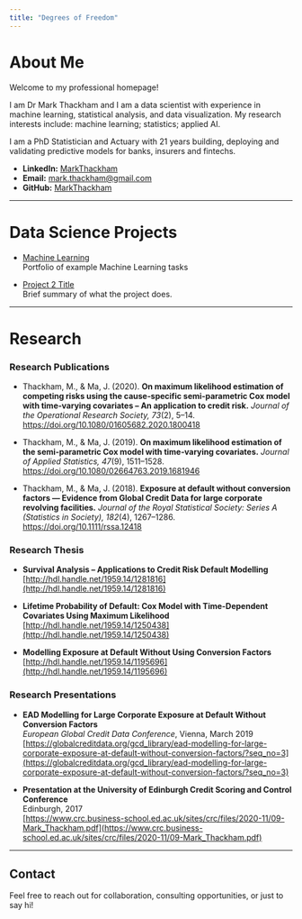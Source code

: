 ```yaml
---
title: "Degrees of Freedom"
---
```


# About Me

Welcome to my professional homepage! 

I am Dr Mark Thackham and I am a data scientist with experience in machine learning, statistical analysis, and data visualization. My research interests include: machine learning; statistics; applied AI.

I am a PhD Statistician and Actuary with 21 years building, deploying and validating predictive models for banks, insurers and fintechs.

- **LinkedIn:** [MarkThackham](https://www.linkedin.com/in/markthackham/)
- **Email:** [mark.thackham@gmail.com](mailto:mark.thackham@gmail.com)
- **GitHub:** [MarkThackham](https://github.com/MarkThackham)

---

# Data Science Projects

- [Machine Learning](/machine-learning/)  
  Portfolio of example Machine Learning tasks

- [Project 2 Title](https://github.com/MarkThackham/project2)  
  Brief summary of what the project does.

---

# Research

### Research Publications

- Thackham, M., & Ma, J. (2020). **On maximum likelihood estimation of competing risks using the cause‑specific semi‑parametric Cox model with time‑varying covariates – An application to credit risk.** *Journal of the Operational Research Society, 73*(2), 5–14. https://doi.org/10.1080/01605682.2020.1800418  

- Thackham, M., & Ma, J. (2019). **On maximum likelihood estimation of the semi‑parametric Cox model with time‑varying covariates.** *Journal of Applied Statistics, 47*(9), 1511–1528. https://doi.org/10.1080/02664763.2019.1681946  

- Thackham, M., & Ma, J. (2018). **Exposure at default without conversion factors — Evidence from Global Credit Data for large corporate revolving facilities.** *Journal of the Royal Statistical Society: Series A (Statistics in Society), 182*(4), 1267–1286. https://doi.org/10.1111/rssa.12418  

### Research Thesis

- **Survival Analysis – Applications to Credit Risk Default Modelling**  
  [http://hdl.handle.net/1959.14/1281816](http://hdl.handle.net/1959.14/1281816)

- **Lifetime Probability of Default: Cox Model with Time-Dependent Covariates Using Maximum Likelihood**  
  [http://hdl.handle.net/1959.14/1250438](http://hdl.handle.net/1959.14/1250438)

- **Modelling Exposure at Default Without Using Conversion Factors**  
  [http://hdl.handle.net/1959.14/1195696](http://hdl.handle.net/1959.14/1195696)

### Research Presentations

- **EAD Modelling for Large Corporate Exposure at Default Without Conversion Factors**  
  *European Global Credit Data Conference*, Vienna, March 2019  
  [https://globalcreditdata.org/gcd_library/ead-modelling-for-large-corporate-exposure-at-default-without-conversion-factors/?seq_no=3](https://globalcreditdata.org/gcd_library/ead-modelling-for-large-corporate-exposure-at-default-without-conversion-factors/?seq_no=3)

- **Presentation at the University of Edinburgh Credit Scoring and Control Conference**  
  Edinburgh, 2017  
  [https://www.crc.business-school.ed.ac.uk/sites/crc/files/2020-11/09-Mark_Thackham.pdf](https://www.crc.business-school.ed.ac.uk/sites/crc/files/2020-11/09-Mark_Thackham.pdf)

---

## Contact

Feel free to reach out for collaboration, consulting opportunities, or just to say hi!
